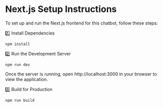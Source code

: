 # Next.js Setup Instructions

To set up and run the Next.js frontend for this chatbot, follow these steps:

1️⃣ Install Dependencies

`npm install`

2️⃣ Run the Development Server

`npm run dev`

Once the server is running, open http://localhost:3000 in your browser to view the application.

3️⃣ Build for Production

`npm run build`
